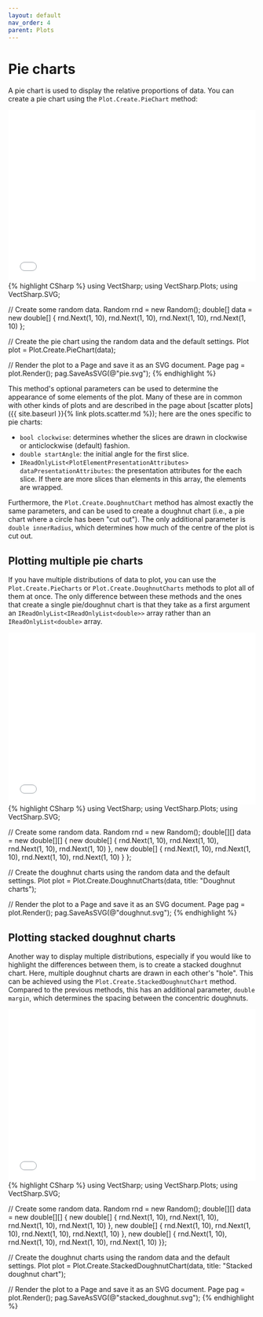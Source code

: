 ```yaml
---
layout: default
nav_order: 4
parent: Plots
---
```


# Pie charts

A pie chart is used to display the relative proportions of data. You can create a pie chart using the `Plot.Create.PieChart` method:

<div class="code-example">
    <iframe src="assets/images/plots/pie.svg" style="width: 100%; height: 25em; border: 0px solid black"></iframe>
</div>
{% highlight CSharp %}
using VectSharp;
using VectSharp.Plots;
using VectSharp.SVG;

// Create some random data.
Random rnd = new Random();
double[] data = new double[] { rnd.Next(1, 10), rnd.Next(1, 10), rnd.Next(1, 10), rnd.Next(1, 10) };

// Create the pie chart using the random data and the default settings.
Plot plot = Plot.Create.PieChart(data);

// Render the plot to a Page and save it as an SVG document.
Page pag = plot.Render();
pag.SaveAsSVG(@"pie.svg");
{% endhighlight %}

This method's optional parameters can be used to determine the appearance of some elements of the plot. Many of these are in common with other kinds of plots and are described in the page about [scatter plots]({{ site.baseurl }}{% link plots.scatter.md %}); here are the ones specific to pie charts:

* `bool clockwise`: determines whether the slices are drawn in clockwise or anticlockwise (default) fashion.
* `double startAngle`: the initial angle for the first slice.
* `IReadOnlyList<PlotElementPresentationAttributes> dataPresentationAttributes`: the presentation attributes for the each slice. If there are more slices than elements in this array, the elements are wrapped.

Furthermore, the `Plot.Create.DoughnutChart` method has almost exactly the same parameters, and can be used to create a doughnut chart (i.e., a pie chart where a circle has been "cut out"). The only additional parameter is `double innerRadius`, which determines how much of the centre of the plot is cut out.

## Plotting multiple pie charts

If you have multiple distributions of data to plot, you can use the `Plot.Create.PieCharts` or `Plot.Create.DoughnutCharts` methods to plot all of them at once. The only difference between these methods and the ones that create a single pie/doughnut chart is that they take as a first argument an `IReadOnlyList<IReadOnlyList<double>>` array rather than an `IReadOnlyList<double>` array.

<div class="code-example">
    <iframe src="assets/images/plots/doughnut.svg" style="width: 100%; height: 25em; border: 0px solid black"></iframe>
</div>
{% highlight CSharp %}
using VectSharp;
using VectSharp.Plots;
using VectSharp.SVG;

// Create some random data.
Random rnd = new Random();
double[][] data = new double[][] {
        new double[] { rnd.Next(1, 10), rnd.Next(1, 10), rnd.Next(1, 10), rnd.Next(1, 10) },
        new double[] { rnd.Next(1, 10), rnd.Next(1, 10), rnd.Next(1, 10), rnd.Next(1, 10) } };


// Create the doughnut charts using the random data and the default settings.
Plot plot = Plot.Create.DoughnutCharts(data, title: "Doughnut charts");

// Render the plot to a Page and save it as an SVG document.
Page pag = plot.Render();
pag.SaveAsSVG(@"doughnut.svg");
{% endhighlight %}

## Plotting stacked doughnut charts

Another way to display multiple distributions, especially if you would like to highlight the differences between them, is to create a stacked doughnut chart. Here, multiple doughnut charts are drawn in each other's "hole". This can be achieved using the `Plot.Create.StackedDoughnutChart` method. Compared to the previous methods, this has an additional parameter, `double margin`, which determines the spacing between the concentric doughnuts.

<div class="code-example">
    <iframe src="assets/images/plots/stacked_doughnut.svg" style="width: 100%; height: 25em; border: 0px solid black"></iframe>
</div>
{% highlight CSharp %}
using VectSharp;
using VectSharp.Plots;
using VectSharp.SVG;

// Create some random data.
Random rnd = new Random();
double[][] data = new double[][] {
        new double[] { rnd.Next(1, 10), rnd.Next(1, 10), rnd.Next(1, 10), rnd.Next(1, 10) },
        new double[] { rnd.Next(1, 10), rnd.Next(1, 10), rnd.Next(1, 10), rnd.Next(1, 10) },
        new double[] { rnd.Next(1, 10), rnd.Next(1, 10), rnd.Next(1, 10), rnd.Next(1, 10) }};


// Create the doughnut charts using the random data and the default settings.
Plot plot = Plot.Create.StackedDoughnutChart(data, title: "Stacked doughnut chart");

// Render the plot to a Page and save it as an SVG document.
Page pag = plot.Render();
pag.SaveAsSVG(@"stacked_doughnut.svg");
{% endhighlight %}
